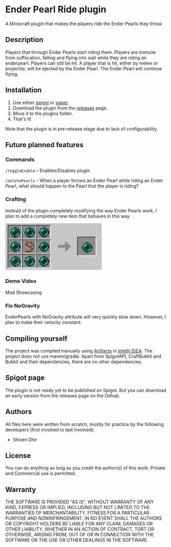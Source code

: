 

# Ender Pearl Ride plugin
A Minecraft plugin that makes the players ride the Ender Pearls they throw.
## Description
Players that through Ender Pearls start riding them. 
Players are immune from suffocation, falling and flying into wall while they are riding an enderpearl.
Players can still be hit. A player that is hit, either by melee or projectile, will be ejected by the Ender Pearl. The Ender Pearl will continue flying.
## Installation

 1. Use either [spigot](https://www.spigotmc.org/wiki/spigot-installation/) or [paper](https://papermc.io/downloads/paper)
 2. Download the plugin from the [releases](https://github.com/S-Dhir/Pearl-Ride-Plugin/releases) page.
 3. Move it to the plugins folder. 
 4. That's it!

Note that the plugin is in pre-release stage due to lack of configurability.

 
## Future planned features
### Commands
`/toggleEnable` - Enables/Disables plugin

`/deletePearls` - When a player throws an Ender Pearl while riding an Ender Pearl, what should happen to the Pearl that the player is riding?
### Crafting
Instead of the plugin completely modifying the way Ender Pearls work, I plan to add a completely new item that behaves in this way.

![Plan For future Crafting Recipe](https://github.com/S-Dhir/Pearl-Ride-Plugin/blob/main/FuturePlan.jpg?raw=true)
### Demo Video
Mod Showcasing
### Fix NoGravity
EnderPearls with NoGravity attribute will very quickly slow down. However, I plan to make their velocity constant.
## Compiling yourself
The project was compiled manually using [Artifacts](https://www.jetbrains.com/help/idea/working-with-artifacts.html#examples) in [Intellij IDEA](https://www.google.com/url?sa=t&rct=j&q=&esrc=s&source=web&cd=&cad=rja&uact=8&ved=2ahUKEwj4x9jh8pSKAxUpTGwGHdDHERcQFnoECA0QAQ&url=https://www.jetbrains.com/idea/&usg=AOvVaw1dUbYp3QZeAgvbt0Z6D1Zw&opi=89978449). The project does not use maven/gradle. 
Apart from SpigotAPI, CraftBukkit and Bukkit and their dependencies, there are no other dependencies. 

## Spigot page
The plugin is not ready yet to be published on Spigot. But you can download an early version from the releases page on the Github.
## Authors
All files here were written from scratch, mostly for practice by the following developers (first involved to last involved):

 - Shiven Dhir
## License
You can do anything as long as you credit the author(s) of this work. Private and Commercial use is permitted.

## Warranty
THE SOFTWARE IS PROVIDED "AS IS", WITHOUT WARRANTY OF ANY KIND, EXPRESS OR
IMPLIED, INCLUDING BUT NOT LIMITED TO THE WARRANTIES OF MERCHANTABILITY,
FITNESS FOR A PARTICULAR PURPOSE AND NONINFRINGEMENT. IN NO EVENT SHALL THE
AUTHORS OR COPYRIGHT HOLDERS BE LIABLE FOR ANY CLAIM, DAMAGES OR OTHER
LIABILITY, WHETHER IN AN ACTION OF CONTRACT, TORT OR OTHERWISE, ARISING FROM,
OUT OF OR IN CONNECTION WITH THE SOFTWARE OR THE USE OR OTHER DEALINGS IN THE
SOFTWARE.
